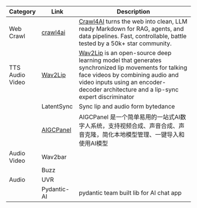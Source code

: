 
| Category              | Link                                                   | Description                                                                                                                                                                                                                                       |
| --------------------- | ------------------------------------------------------ | ------------------------------------------------------------------------------------------------------------------------------------------------------------------------------------------------------------------------------------------------- |
| Web<br>Crawl          | [crawl4ai](https://github.com/unclecode/crawl4ai)      | [Crawl4AI](https://docs.crawl4ai.com/core/installation/) turns the web into clean, LLM ready Markdown for RAG, agents, and data pipelines. Fast, controllable, battle tested by a 50k+ star community.                                            |
| TTS<br>Audio<br>Video | [Wav2Lip](https://github.com/Rudrabha/Wav2Lip)         | [Wav2Lip](https://sync.so/) is an open-source deep learning model that generates synchronized lip movements for talking face videos by combining audio and video inputs using an encoder-decoder architecture and a lip-sync expert discriminator |
|                       | LatentSync                                             | Sync lip and audio form bytedance                                                                                                                                                                                                                 |
|                       | [AIGCPanel](https://github.com/modstart-lib/aigcpanel) | AIGCPanel 是一个简单易用的一站式AI数字人系统，支持视频合成、声音合成、声音克隆，简化本地模型管理、一键导入和使用AI模型                                                                                                                                                                                |
| Audio<br>Video        | Wav2bar                                                |                                                                                                                                                                                                                                                   |
|                       | Buzz                                                   |                                                                                                                                                                                                                                                   |
| Audio                 | UVR                                                    |                                                                                                                                                                                                                                                   |
|                       | Pydantic-AI                                            | pydantic team built lib for AI chat app                                                                                                                                                                                                           |

